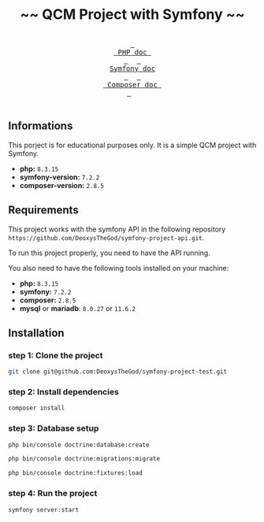 <div align="center">

# ~~ QCM Project with Symfony ~~

</div>

<div align="center">
  <br>
  <a href="https://www.php.net/manual/en/"><kbd> <br> PHP doc <br> </kbd></a>&ensp;&ensp;
  <a href="https://symfony.com/doc/current/index.html"><kbd> <br> Symfony doc <br> </kbd></a>&ensp;&ensp;
  <a href="https://getcomposer.org/doc/"><kbd> <br> Composer doc <br> </kbd></a>&ensp;&ensp;
</div><br>

## Informations

This porject is for educational purposes only. It is a simple QCM project with Symfony.

* **php:** `8.3.15`
* **symfony-version:** `7.2.2`
* **composer-version:** `2.8.5`

## Requirements

This project works with the symfony API in the following repository `https://github.com/DeoxysTheGod/symfony-project-api.git`.

To run this project properly, you need to have the API running.

You also need to have the following tools installed on your machine:
* **php:** `8.3.15`
* **symfony:** `7.2.2`
* **composer:** `2.8.5`
* **mysql** or **mariadb**: `8.0.27` or `11.6.2`

## Installation

### step 1: Clone the project
```bash
git clone git@github.com:DeoxysTheGod/symfony-project-test.git
```

### step 2: Install dependencies

```bash
composer install
```

### step 3: Database setup

```bash
php bin/console doctrine:database:create
```
```bash
php bin/console doctrine:migrations:migrate
```
```bash
php bin/console doctrine:fixtures:load
```

### step 4: Run the project

```bash
symfony server:start
```

